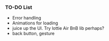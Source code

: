 ### TO-DO List
 - Error handling
 - Animations for loading
 - juice up the UI. Try lottie Air BnB lib perhaps?
 - back button, gesture
 